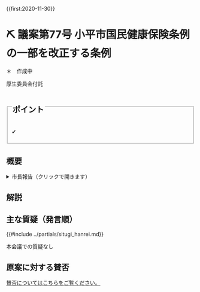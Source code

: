 {{first:2020-11-30}}
# ⛏️ 議案第77号 小平市国民健康保険条例の一部を改正する条例

＊　作成中

<i class="fa fa-gavel" aria-hidden="true"></i> 厚生委員会付託

<fieldset class="point">
  <legend>
    <h2 class="point"> ポイント </h2>
  </legend>
  <p class="point">✔ </p>
</fieldset>

<!--
<fieldset class="sanpi">
  <legend>
    <h2 class="sanpi">⭕️ 私（安竹洋平）の判断：賛成 </h2>
  </legend>
  <p class="sanpi NG">❌ </p>
  <p class="sanpi OK">⭕️ </p>
</fieldset>
-->

## 概要

<details>
<summary>市長報告（クリックで開きます）</summary>

> 本案は､本年4月1日に施行された地方税法施行令の一部改正等に伴い、改正するものです。
>
> 改正の内容ですが､第1点目は､国民健康保険税の課税限度額のうち、医療保険分を、現行の61万円から63万円に、介護保険分を現行の16万円から17万円に改めることにより、課税限度額の合計額を、現行の96万円から99万円に引き上げるものです。
>
> 第2点目は、国民健康保険税の減額にかかる所得の基準について、基礎控除額相当分の基準額を、33万円から43万円に引き上げる等の規定の整備を行うものです。
>
> 第3点目は、租税特別措置法に創設された特別控除を国民健康保険税に適用させるため、規定の整備を行うものです。
>
> なお、これらの内容につきましては、小平市国民健康保険運営協議会から、適当である旨の答申をいただいております。
>
> 施行期日につきましては、課税限度額の改定につきましては、来年4月1日を、国民健康保険税の減額にかかる所得の基準の見直しと特別控除の適用につきましては、来年1月1日を予定いたしております。

</details>

## 解説


## 主な質疑（発言順）
{{#include ../partials/situgi_hanrei.md}}

本会議での質疑なし

<!--
### ＠ 本会議

<table class="qanda"><tr><td><i class="fa fa-question-circle hitori yasutake" aria-label="安竹による質問"></i></td><td>
（安竹 洋平）
</td></tr></table>

<table class="qanda"><tr><td><i class="fa fa-question-circle hitori" aria-label="一人会派 その他議員による質問"></i></td><td>
（）
</td></tr></table>

<table class="qanda"><tr><td><i class="fa fa-question-circle-o" aria-label="その他議員による質問"></i></td><td>
</td></tr></table>

### ＠ XX委員会
XX委員会には、一人会派の会からXXXX議員が委員として参加しています。

- [議員の質疑](#)

<table class="qanda"><tr><td><i class="fa fa-question-circle hitori" aria-label="一人会派 その他議員による質問"></i></td><td>
（）
</td></tr></table>

<table class="qanda"><tr><td><i class="fa fa-question-circle-o" aria-label="その他 議員による質問"></i></td><td>
</td></tr></table>


#### XX委員会での賛否

<table class="simple">
<tr><th>会派</th><th>賛否</th></tr>
<tr><td>一人会派の会</td><td>❌反対</td></tr>
<tr><td>政和会</td><td>⭕賛成</td></tr>
<tr><td>公明党</td><td>⭕賛成</td></tr>
<tr><td>フォーラム小平</td><td>⭕賛成</td></tr>
<tr><td>共産党</td><td>⭕賛成</td></tr>
</table>

## 本会議でのやり取り

### 討論
＊概要ですので、実際の討論は[会議録等](index.md/#会議録配布資料)をご参照ください。

<h5 style="margin-bottom:0"><span class="highlight">⭐反対（一人会派の会：伊藤央）</span></h5>

- 
- 


<h5 style="margin-bottom:0">反対（政和会）</h5>

<h5 style="margin-bottom:0">賛成（公明党）</h5>
<h5 style="margin-bottom:0">賛成（フォーラム小平）</h5>
<h5 style="margin-bottom:0">賛成（共産党）</h5>
<h5 style="margin-bottom:0">賛成（まちづくり市民こだいら：水口議員）</h5>

-->

## 原案に対する賛否
[賛否についてはこちらをご覧ください。](./index.md#賛否)